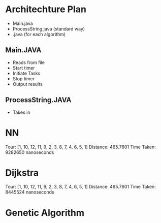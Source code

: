 # Architechture Plan
- Main.java
- ProcessString.java (standard way)
- <algorithm>.java (for each algorithm)
 
## Main.JAVA
- Reads from file
- Start timer
- Initiate Tasks
- Stop timer
- Output results

## ProcessString.JAVA
- Takes in 

# NN
Tour: [1, 10, 12, 11, 9, 2, 3, 8, 7, 4, 6, 5, 1]
Distance: 465.7601
Time Taken: 9282650 nanoseconds

# Dijkstra
Tour: [1, 10, 12, 11, 9, 2, 3, 8, 7, 4, 6, 5, 1]
Distance: 465.7601
Time Taken: 8445524 nanoseconds

# Genetic Algorithm
